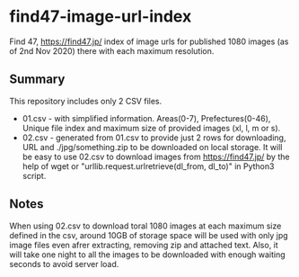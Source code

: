 # find47-image-url-index
Find 47,  https://find47.jp/ index of image urls for published 1080 images (as of 2nd Nov 2020) there with each maximum resolution. 

## Summary
This repository includes only 2 CSV files.
 - 01.csv - with simplified information. Areas(0-7), Prefectures(0-46), Unique file index and maximum size of provided images (xl, l, m or s).
 - 02.csv - generated from 01.csv to provide just 2 rows for downloading, URL and ./jpg/something.zip to be downloaded on local storage. 
It will be easy to use 02.csv to download images from https://find47.jp/ by the help of wget or "urllib.request.urlretrieve(dl_from, dl_to)" in Python3 script.

## Notes
 When using 02.csv to download toral 1080 images at each maximum size defined in the csv, around 10GB of storage space will be used with only jpg image files even afrer extracting, removing zip and attached text.
 Also, it will take one night to all the images to be downloaded with enough waiting seconds to avoid server load.
